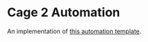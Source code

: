 # Cage 2 Automation

An implementation of [this automation template](https://gitlab.com/OpenLabAutomation/adaption-template).


